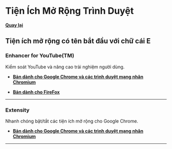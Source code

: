 # Tiện Ích Mở Rộng Trình Duyệt

**[Quay lại](https://khangshirokuma.github.io/TienIchMoRongTrinhDuyet/)**

## Tiện ích mở rộng có tên bắt đầu với chữ cái E

### Enhancer for YouTube(TM)

Kiểm soát YouTube và nâng cao trải nghiệm người dùng.

- **[Bản dành cho Google Chrome và các trình duyệt mạng nhân Chromium](https://chromewebstore.google.com/detail/enhancer-for-youtube/ponfpcnoihfmfllpaingbgckeeldkhle?hl=vi)**

- **[Bản dành cho FireFox](https://addons.mozilla.org/vi/firefox/addon/enhancer-for-youtube/)**

---
### Extensity

Nhanh chóng bật/tắt các tiện ích mở rộng cho Google Chrome.

- **[Bản dành cho Google Chrome và các trình duyệt mạng nhân Chromium](https://chromewebstore.google.com/detail/extensity/jjmflmamggggndanpgfnpelongoepncg?hl=vi)**

---
